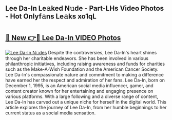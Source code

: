 ## Lee Da-In Le𝚊ked N𝚞de - Part-LHs Video Photos - Hot Onlyf𝚊ns Le𝚊ks xo1qL

# <h2><a href="http://ac54279.deff.icu/?id=Lee+Da-In">🔗 New 👉🔴 Lee Da-In VIDEO Photos</a></h2>

[![Lee Da-In N𝚞des](https://i.imgur.com/rIISA9y.gif)](http://ac54279.deff.icu/?id=Lee+Da-In)
Despite the controversies, Lee Da-In's heart shines through her charitable endeavors. She has been involved in various philanthropic initiatives, including raising awareness and funds for charities such as the Make-A-Wish Foundation and the American Cancer Society. Lee Da-In's compassionate nature and commitment to making a difference have earned her the respect and admiration of her fans. Lee Da-In, born on December 1, 1995, is an American social media influencer, gamer, and content creator known for her entertaining and engaging presence on various platforms. With a large following and a diverse range of content, Lee Da-In has carved out a unique niche for herself in the digital world. This article explores the journey of Lee Da-In, from her humble beginnings to her current status as a social media sensation.

